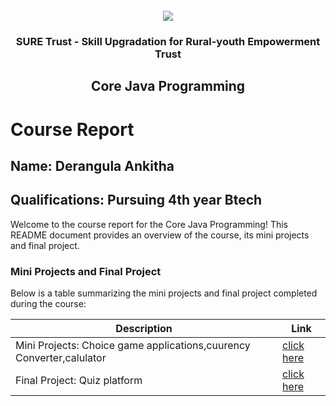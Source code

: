 <!-- PROJECT LOGO -->
<br />

<div align="center">
   <img src='https://user-images.githubusercontent.com/73131499/166115643-d3187f47-d38f-41b2-ae42-5ecbbc60de14.png' />


<h3 align="center">SURE Trust - Skill Upgradation for Rural-youth Empowerment Trust</h3>
  <h2> Core Java Programming</h2>
</div>

# Course Report

## Name: Derangula Ankitha

## Qualifications: Pursuing 4th year Btech

Welcome to the course report for the Core Java Programming! This README document provides an overview of the course, its mini projects and final project.

### Mini Projects and Final Project

Below is a table summarizing the mini projects and final project completed during the course:

| Description                               | Link                                    |
|-------------------------------------------|-----------------------------------------|
| Mini Projects: Choice game applications,cuurency Converter,calulator   | [click here](https://github.com/sure-trust/G10_Java/tree/main/Mini%20Projects/Ankitha%20Derangula)                     |
| Final Project: Quiz platform                                           | [click here](https://github.com/sure-trust/G10_Java/tree/main/Final%20Capstone%20Project/Ankitha%20Derangula/Quiz%20platform)                         |